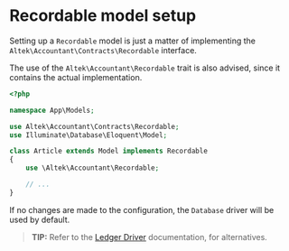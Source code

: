 # Recordable model setup
Setting up a `Recordable` model is just a matter of implementing the `Altek\Accountant\Contracts\Recordable` interface.

The use of the `Altek\Accountant\Recordable` trait is also advised, since it contains the actual implementation.

```php
<?php

namespace App\Models;

use Altek\Accountant\Contracts\Recordable;
use Illuminate\Database\Eloquent\Model;

class Article extends Model implements Recordable
{
    use \Altek\Accountant\Recordable;

    // ...
}
```

If no changes are made to the configuration, the `Database` driver will be used by default.

> **TIP:** Refer to the [Ledger Driver](ledger-drivers.md) documentation, for alternatives.
